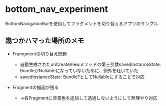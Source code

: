 # bottom_nav_experiment
BottomNavigationBarを使用してフラグメントを切り替えるアプリのサンプル



## 幾つかハマった場所のメモ

* Framgmentの切り替え問題
  * 自動生成されたonCreateViewメソッドの第三引数savedInstanceState: BundleがNullableになっていないために、例外を吐いていた
  * savedInstanceState: Bundle?としてNullableにすることで対応

* Fragmentの描画が残る
  * →各Fragmentに背景色を追加して透過しないようにして無理やり対応
